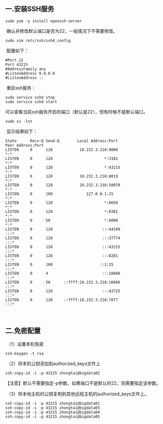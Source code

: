 ## 一.安装SSH服务

```shell
sudo yum -y install openssh-server
```

​		确认并修改默认端口是否为22，一般情况下不需要修改。

```shell
sudo vim /etc/ssh/sshd_config
```

​		配置如下：

```shell
#Port 22
Port 43215
#AddressFamily any
#ListenAddress 0.0.0.0
#ListenAddress ::
```

​		重启ssh服务：

```shell
sudo service sshd stop
sudo service sshd start
```

​		可以查看当前ssh服务开启的端口（默认是22），但有时候不是默认端口。

```shell
sudo ss -lnt
```

​		显示结果如下：

```shell
State      Recv-Q Send-Q        Local Address:Port                       Peer Address:Port
LISTEN     0      128            10.232.3.218:9000                                  *:*
LISTEN     0      128                       *:3181                                  *:*
LISTEN     0      128                       *:43215                                 *:*
LISTEN     0      128            10.232.3.218:8019                                  *:*
LISTEN     0      128            10.232.3.218:50070                                 *:*
LISTEN     0      100               127.0.0.1:25                                    *:*
LISTEN     0      128                       *:6650                                  *:*
LISTEN     0      128                       *:8381                                  *:*
LISTEN     0      50                        *:8000                                  *:*
LISTEN     0      128                      :::44109                                :::*
LISTEN     0      128                      :::37774                                :::*
LISTEN     0      128                      :::43215                                :::*
LISTEN     0      128                      :::8281                                 :::*
LISTEN     0      100                     ::1:25                                   :::*
LISTEN     0      4                        :::18080                                :::*
LISTEN     0      50      ::ffff:10.232.3.218:16066                                :::*
LISTEN     0      128                      :::42725                                :::*
LISTEN     0      128     ::ffff:10.232.3.218:7077                                 :::*
```

​

## 二.免密配置

​		（1）设置本机免密

```shell
ssh-keygen -t rsa
```

​		（2）将本机公钥添加到authorized_keys文件上

```shell
ssh-copy-id -i -p 43215 zhongtai@bigdata02
```

【注意】默认不需要指定-p参数，如果端口不是默认的22，则需要指定该参数。

​		（3）将本地主机的公钥复制到其他远程主机的authorized_keys文件上。

```shell
ssh-copy-id -i -p 43215 zhongtai@bigdata01
ssh-copy-id -i -p 43215 zhongtai@bigdata03
ssh-copy-id -i -p 43215 zhongtai@bigdata04
ssh-copy-id -i -p 43215 zhongtai@bigdata05
```
